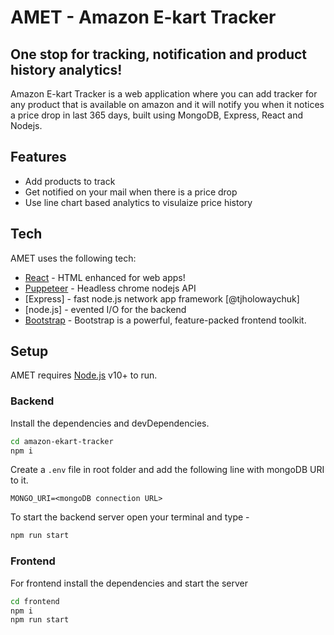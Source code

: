 # AMET - Amazon E-kart Tracker
## One stop for tracking, notification and product history analytics!

Amazon E-kart Tracker is a web application where you can add tracker for any product that is available on amazon and it will notify you when it notices a price drop in last 365 days,
built using MongoDB, Express, React and Nodejs.

## Features

- Add products to track 
- Get notified on your mail when there is a price drop
- Use line chart based analytics to visulaize price history


## Tech

 AMET uses the following tech:

- [React](https://reactjs.org/) - HTML enhanced for web apps!
- [Puppeteer](https://github.com/puppeteer/puppeteer) - Headless chrome nodejs API
- [Express] - fast node.js network app framework [@tjholowaychuk]
- [node.js] - evented I/O for the backend
- [Bootstrap](https://getbootstrap.com/) - Bootstrap is a powerful, feature-packed frontend toolkit.

## Setup

AMET requires [Node.js](https://nodejs.org/) v10+ to run.

### Backend

Install the dependencies and devDependencies.

```sh
cd amazon-ekart-tracker
npm i
```

Create a `.env` file in root folder and add the following line with mongoDB URI to it.

```text
MONGO_URI=<mongoDB connection URL>
```

To start the backend server open your terminal and type -

```sh
npm run start
```
### Frontend

For frontend install the dependencies and start the server

```sh
cd frontend
npm i
npm run start
```

